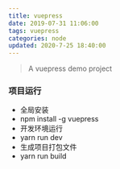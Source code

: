 ```yaml
---
title: vuepress
date: 2019-07-31 11:06:00
tags: vuepress
categories: node
updated: 2020-7-25 18:40:00
---
```


> A vuepress demo project

### 项目运行
- 全局安装
- npm install -g vuepress
- 开发环境运行
- yarn run dev
- 生成项目打包文件
- yarn run build


